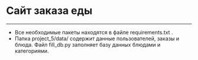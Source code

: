 # Сайт заказа еды
___
* Все необходимые пакеты находятся в файле requirements.txt .
* Папка project_5/data/ содержит данные пользователей, заказы и блюда. Файл fill_db.py заполняет базу данных блюдами и категориями.
